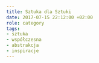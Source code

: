 ```yaml
---
title: Sztuka dla Sztuki
date: 2017-07-15 22:12:00 +02:00
role: category
tags:
- sztuka
- współczesna
- abstrakcja
- inspiracje
---
```


<div>
  <Feed { ...data } feed={ data.website.getCategoryOfTitle('Sztuka dla Sztuki').pages } />
</div>
